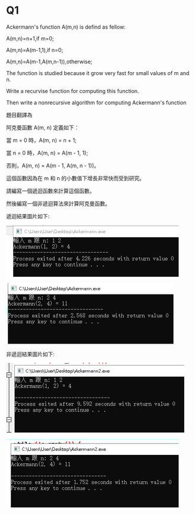 # Q1

Ackermann's function A(m,n) is defind as fellow:

A(m,n)=n+1,if m=0; 

A(m,n)=A(m-1,1),if n=0;

A(m,n)=A(m-1,A(m,n-1)),otherwise;

The function is studied because it grow very fast for small values of m and n.

Write a recurvise function for computing this function.

Then write a nonrecursive algorithm for computing Ackermann's function

題目翻譯為


阿克曼函數 A(m, n) 定義如下：

當 m = 0 時，A(m, n) = n + 1;

當 n = 0 時，A(m, n) = A(m - 1, 1);

否則，A(m, n) = A(m - 1, A(m, n - 1))。

這個函數因為在 m 和 n 的小數值下增長非常快而受到研究。

請編寫一個遞迴函數來計算這個函數。

然後編寫一個非遞迴算法來計算阿克曼函數。


遞迴結果圖片如下:

![image](https://github.com/50915136/homework1/blob/main/%E9%81%9E%E8%BF%B4%E9%98%BF%E5%85%8B%E6%9B%BC1.PNG)


![image](https://github.com/50915136/homework1/blob/main/%E9%81%9E%E8%BF%B4%E9%98%BF%E5%85%8B%E6%9B%BC2.PNG)


非遞迴結果圖片如下:

![image](https://github.com/50915136/homework1/blob/main/%E9%9D%9E%E9%81%9E%E8%BF%B4%E9%98%BF%E5%85%8B%E6%9B%BC1.PNG)


![image](https://github.com/50915136/homework1/blob/main/%E9%9D%9E%E9%81%9E%E8%BF%B4%E9%98%BF%E5%85%8B%E6%9B%BC2.PNG)
